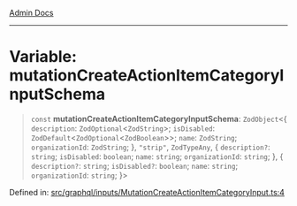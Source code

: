 [Admin Docs](/)

***

# Variable: mutationCreateActionItemCategoryInputSchema

> `const` **mutationCreateActionItemCategoryInputSchema**: `ZodObject`\<\{ `description`: `ZodOptional`\<`ZodString`\>; `isDisabled`: `ZodDefault`\<`ZodOptional`\<`ZodBoolean`\>\>; `name`: `ZodString`; `organizationId`: `ZodString`; \}, `"strip"`, `ZodTypeAny`, \{ `description?`: `string`; `isDisabled`: `boolean`; `name`: `string`; `organizationId`: `string`; \}, \{ `description?`: `string`; `isDisabled?`: `boolean`; `name`: `string`; `organizationId`: `string`; \}\>

Defined in: [src/graphql/inputs/MutationCreateActionItemCategoryInput.ts:4](https://github.com/Sourya07/talawa-api/blob/583d62db9438de398bb9012a4a2617e2cb268b08/src/graphql/inputs/MutationCreateActionItemCategoryInput.ts#L4)
